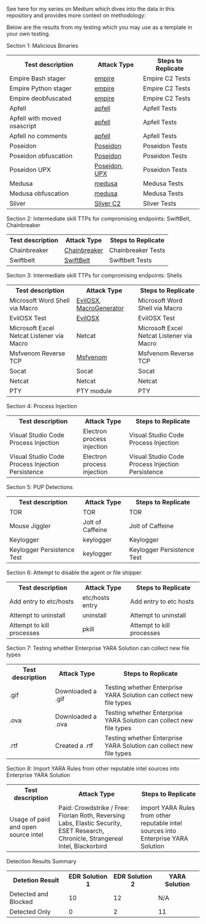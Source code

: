 See here for my series on Medium which dives into the data in this repository and provides more context on methodology: 

Below are the results from my testing which you may use as a template in your own testing.

Section 1: Malicious Binaries
<table><tbody><tr><th>Test description</th><th>Attack Type</th><th>Steps to Replicate</th></tr><tr><td>Empire Bash stager</td><td><a href="https://github.com/BC-SECURITY/Empire">empire</a></td><td>Empire C2 Tests</td></tr><tr><td>Empire Python stager</td><td><a href="https://github.com/BC-SECURITY/Empire">empire</a></td><td>Empire C2 Tests</td></tr><tr><td>Empire deobfuscated</td><td><a href="https://github.com/BC-SECURITY/Empire">empire</a></td><td>Empire C2 Tests</td></tr><tr><td>Apfell</td><td><a href="https://github.com/MythicAgents/apfell">apfell</a></td><td>Apfell Tests</td></tr><tr><td>Apfell with moved osascript</td><td><a href="https://github.com/MythicAgents/apfell">apfell</a></td><td>Apfell Tests</td></tr><tr><td>Apfell no comments</td><td><a href="https://github.com/MythicAgents/apfell">apfell</a></td><td>Apfell Tests</td></tr><tr><td>Poseidon</td><td><a href="https://github.com/MythicAgents/poseidon">Poseidon</a></td><td>Poseidon Tests</td></tr><tr><td>Poseidon obfuscation</td><td><a href="https://github.com/MythicAgents/poseidon">Poseidon</a></td><td>Poseidon Tests</td></tr><tr><td>Poseidon UPX</td><td><a href="https://github.com/MythicAgents/poseidon">Poseidon</a>,<a href="https://upx.github.io/"> UPX</a></td><td>Poseidon Tests</td></tr><tr><td>Medusa</td><td><a href="https://github.com/MythicAgents/Medusa">medusa</a></td><td>Medusa Tests</td></tr><tr><td>Medusa obfuscation</td><td><a href="https://github.com/MythicAgents/Medusa">medusa</a></td><td>Medusa Tests</td></tr><tr><td>Sliver</td><td><a href="https://github.com/BishopFox/sliver">Sliver C2</a></td><td>Sliver Tests</td></tr></tbody></table>

Section 2: Intermediate skill TTPs for compromising endpoints: SwiftBelt, Chainbreaker
<table><tbody><tr><th>Test description</th><th>Attack Type</th><th>Steps to Replicate</th></tr><tr><td>Chainbreaker</td><td><a href="https://github.com/n0fate/chainbreaker">Chainbreaker</a></td><td>Chainbreaker Tests</td></tr><tr><td>Swiftbelt</td><td><a href="https://github.com/cedowens/SwiftBelt">SwiftBelt</a></td><td>Swiftbelt Tests</td></tr></tbody></table>

Section 3: Intermediate skill TTPs for compromising endpoints: Shells
<table><tbody><tr><th>Test description</th><th>Attack Type</th><th>Steps to Replicate</th></tr><tr><td>Microsoft Word Shell via Macro</td><td><a href="https://github.com/Marten4n6/EvilOSX">EvilOSX</a>, <a href="https://github.com/cedowens/EvilOSX_MacroGenerator"> MacroGenerator</a></td><td>Microsoft Word Shell via Macro</td></tr><tr><td>EvilOSX Test</td><td><a href="https://github.com/Marten4n6/EvilOSX">EvilOSX</a></td><td>EvilOSX Test</td></tr><tr><td>Microsoft Excel Netcat Listener via Macro</td><td>Netcat</td><td>Microsoft Excel Netcat Listener via Macro</td></tr><tr><td>Msfvenom Reverse TCP</td><td><a href="https://github.com/rapid7/metasploit-framework/wiki/How-to-use-msfvenom">Msfvenom</a></td><td>Msfvenom Reverse TCP</td></tr><tr><td>Socat</td><td>Socat</td><td>Socat</td></tr><tr><td>Netcat</td><td>Netcat</td><td>Netcat</td></tr><tr><td>PTY</td><td>PTY module</td><td>PTY</td></tr></tbody></table>

Section 4: Process Injection
<table><tbody><tr><th>Test description</th><th>Attack Type</th><th>Steps to Replicate</th></tr><tr><td>Visual Studio Code Process Injection</td><td>Electron process injection</td><td>Visual Studio Code Process Injection</td></tr><tr><td>Visual Studio Code Process Injection Persistence</td><td>Electron process injection</td><td>Visual Studio Code Process Injection Persistence</td></tr></tbody></table>

Section 5: PUP Detections
<table><tbody><tr><th>Test description</th><th>Attack Type</th><th>Steps to Replicate</th></tr><tr><td>TOR</td><td>TOR</td><td>TOR</td></tr><tr><td>Mouse Jiggler</td><td>Jolt of Caffeine</td><td>Jolt of Caffeine</td></tr><tr><td>Keylogger</td><td>keylogger</td><td>Keylogger</td></tr><tr><td>Keylogger Persistence Test</td><td>keylogger</td><td>Keylogger Persistence Test</td></tr></tbody></table>

Section 6: Attempt to disable the agent or file shipper
<table><tbody><tr><th>Test description</th><th>Attack Type</th><th>Steps to Replicate</th></tr><tr><td>Add entry to etc/hosts</td><td>etc/hosts entry</td><td>Add entry to etc hosts</td></tr><tr><td>Attempt to uninstall</td><td>uninstall</td><td>Attempt to uninstall</td></tr><tr><td>Attempt to kill processes</td><td>pkill</td><td>Attempt to kill processes</td></tr></tbody></table>

Section 7: Testing whether Enterprise YARA Solution can collect new file types
<table><tbody><tr><th>Test description</th><th>Attack Type</th><th>Steps to Replicate</th></tr><tr><td>.gif</td><td>Downloaded a .gif</td><td>Testing whether Enterprise YARA Solution can collect new file types</td></tr><tr><td>.ova</td><td>Downloaded a .ova</td><td>Testing whether Enterprise YARA Solution can collect new file types</td></tr><tr><td>.rtf</td><td>Created a .rtf</td><td>Testing whether Enterprise YARA Solution can collect new file types</td></tr></tbody></table>

Section 8: Import YARA Rules from other reputable intel sources into Enterprise YARA Solution
<table><tbody><tr><th>Test description</th><th>Attack Type</th><th>Steps to Replicate</th></tr><tr><td>Usage of paid and open source intel</td><td>Paid: Crowdstrike / Free: Florian Roth, Reversing Labs, Elastic Security, ESET Research, Chronicle, Strangereal Intel, Blackorbird</td><td>Import YARA Rules from other reputable intel sources into Enterprise YARA Solution</td></tr></tbody></table>

Detection Results Summary
<table><tbody><tr><th>Detetion Result</th><th>EDR Solution 1</th><th>EDR Solution 2</th><th>YARA Solution</th></tr><tr><td>Detected and Blocked</td><td>10</td><td>12</td><td>N/A</td></tr><tr><td>Detected Only</td><td>0</td><td>2</td><td>11</td></tr></tbody></table>
